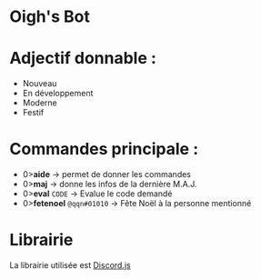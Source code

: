 # Oigh's Bot

# Adjectif donnable :
* Nouveau
* En développement
* Moderne
* Festif
# Commandes principale :
* 0>**aide** → permet de donner les commandes
* 0>**maj** → donne les infos de la dernière M.A.J.
* 0>**eval** `CODE` → Evalue le code demandé
* 0>**fetenoel** `@qqn#01010` → Fête Noël à la personne mentionné

# Librairie
La librairie utilisée est [Discord.js](https://discord.js.org)
